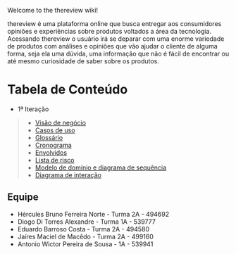Welcome to the thereview wiki!

thereview é uma plataforma online que busca entregar aos consumidores opiniões e experiências sobre produtos voltados a área da tecnologia. Acessando thereview o usuário irá se deparar com uma enorme variedade de produtos com análises e opiniões que vão ajudar o cliente de alguma forma, seja ela uma dúvida, uma informação que não é fácil de encontrar ou até mesmo curiosidade de saber sobre os produtos.
# Tabela de Conteúdo
* 1ª Iteração
> * [Visão de negócio](https://github.com/Hercules-F/thereview/wiki/Vis%C3%A3o-do-projeto)
> * [Casos de uso](https://github.com/Hercules-F/thereview/wiki/casos-de-uso)
> * [Glossário](https://github.com/Hercules-F/thereview/wiki/Gloss%C3%A1rio)
> * [Cronograma](https://github.com/Hercules-F/thereview/wiki/Cronograma)
> * [Envolvidos](https://github.com/Hercules-F/thereview/wiki/Envolvidos)
> * [Lista de risco](https://github.com/Hercules-F/thereview/wiki/Lista-de-risco)
> * [Modelo de domínio e diagrama de sequência](https://github.com/Hercules-F/thereview/wiki/Modelo-de-dom%C3%ADnio-e-diagramas-de-sequ%C3%AAncia)
> * [Diagrama de interação](https://github.com/Hercules-F/thereview/wiki/diagrama-de-intera%C3%A7%C3%A3o)

## Equipe
* Hércules Bruno Ferreira Norte - Turma 2A - 494692
* Diogo Di Torres Alexandre - Turma 1A - 539777
* Eduardo Barroso Costa - Turma 2A - 494580
* Jaíres Maciel de Macêdo - Turma 2A - 499160
* Antonio Wictor Pereira de Sousa - 1A - 539941